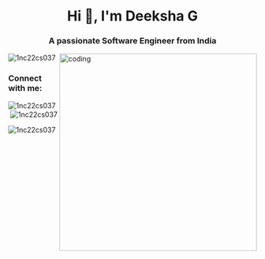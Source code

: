 <h1 align="center">Hi 👋, I'm Deeksha G</h1>
<h3 align="center">A passionate Software Engineer from India</h3>
<img align="right" alt="coding"width="400"src="htts://user">
<p align="left"> <img src="https://komarev.com/ghpvc/?username=1nc22cs037&label=Profile%20views&color=0e75b6&style=flat" alt="1nc22cs037" /> </p>

<h3 align="left">Connect with me:</h3>
<p align="left">
</p>

<p><img align="left" src="https://github-readme-stats.vercel.app/api/top-langs?username=1nc22cs037&show_icons=true&locale=en&layout=compact" alt="1nc22cs037" /></p>

<p>&nbsp;<img align="center" src="https://github-readme-stats.vercel.app/api?username=1nc22cs037&show_icons=true&locale=en" alt="1nc22cs037" /></p>

<p><img align="center" src="https://github-readme-streak-stats.herokuapp.com/?user=1nc22cs037&" alt="1nc22cs037" /></p>
